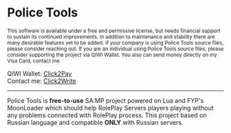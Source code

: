 Police Tools
=====
<sub>This software is available under a free and permissive license, but needs financial support to sustain its continued improvements. In addition to maintenance and stability there are many desirable features yet to be added. If your company is using Police Tools source files, please consider reaching out. If you are an individual using Police Tools source files, please consider supporting the project via QIWI Wallet. You also can send money directly on my Visa Card, contact me.</sub>

QIWI Wallet: [Click2Pay](https://qiwi.me/pakulichev)<br>
Contact me: [Click2Write](https://t.me/pakulichev)

----

Police Tools is **free-to-use** SA:MP project powered on Lua and FYP's MoonLoader which should help RolePlay Servers players playing without any problems connected with RolePlay process. This project based on Russian language and compatible **ONLY** with Russian servers.
